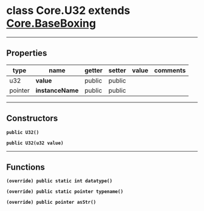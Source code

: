 class Core.U32 extends [Core.BaseBoxing](Core.BaseBoxing.md)
===

---
Properties
---
|type|name|getter|setter|value|comments|
|--- |--- |--- |--- |--- |--- |
|u32|__value__|public|public|||
|pointer|__instanceName__|public|public|||

---
Constructors
---

__`public U32()`__
<div style="margin:1em">

</div>


__`public U32(u32 value)`__
<div style="margin:1em">

</div>


---
Functions
---

__`(override) public static int datatype()`__
<div style="margin:1em">

</div>


__`(override) public static pointer typename()`__
<div style="margin:1em">

</div>


__`(override) public pointer asStr()`__
<div style="margin:1em">

</div>

